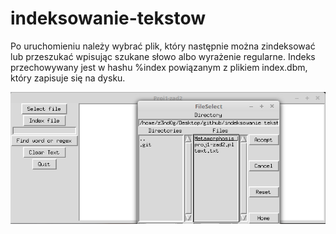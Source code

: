 # indeksowanie-tekstow

Po uruchomieniu należy wybrać plik, który następnie można zindeksować lub przeszukać wpisując szukane słowo albo wyrażenie regularne. Indeks przechowywany jest w hashu %index powiązanym z plikiem index.dbm, który zapisuje się na dysku.

![screen](screen.png)
